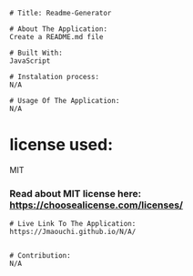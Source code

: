 
    # Title: Readme-Generator

    # About The Application:
    Create a README.md file

    # Built With:
    JavaScript
    
    # Instalation process:
    N/A 

    # Usage Of The Application:
    N/A
    
    
   # license used: 
   MIT

   ### Read about MIT license here:  https://choosealicense.com/licenses/



    # Live Link To The Application:  
    https://Jmaouchi.github.io/N/A/
    
    
    # Contribution:
    N/A
    

